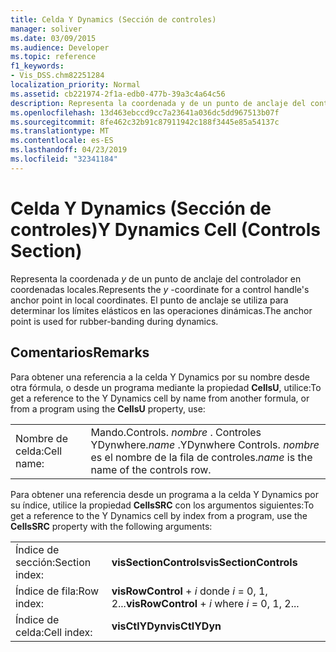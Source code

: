 ```yaml
---
title: Celda Y Dynamics (Sección de controles)
manager: soliver
ms.date: 03/09/2015
ms.audience: Developer
ms.topic: reference
f1_keywords:
- Vis_DSS.chm82251284
localization_priority: Normal
ms.assetid: cb221974-2f1a-edb0-477b-39a3c4a64c56
description: Representa la coordenada y de un punto de anclaje del controlador en coordenadas locales. El punto de anclaje se utiliza para determinar los límites elásticos en las operaciones dinámicas.
ms.openlocfilehash: 13d463ebccd9cc7a23641a036dc5dd967513b07f
ms.sourcegitcommit: 8fe462c32b91c87911942c188f3445e85a54137c
ms.translationtype: MT
ms.contentlocale: es-ES
ms.lasthandoff: 04/23/2019
ms.locfileid: "32341184"
---
```

# <a name="y-dynamics-cell-controls-section"></a><span data-ttu-id="7e526-104">Celda Y Dynamics (Sección de controles)</span><span class="sxs-lookup"><span data-stu-id="7e526-104">Y Dynamics Cell (Controls Section)</span></span>

<span data-ttu-id="7e526-105">Representa la coordenada *y* de un punto de anclaje del controlador en coordenadas locales.</span><span class="sxs-lookup"><span data-stu-id="7e526-105">Represents the  *y*  -coordinate for a control handle's anchor point in local coordinates.</span></span> <span data-ttu-id="7e526-106">El punto de anclaje se utiliza para determinar los límites elásticos en las operaciones dinámicas.</span><span class="sxs-lookup"><span data-stu-id="7e526-106">The anchor point is used for rubber-banding during dynamics.</span></span> 
  
## <a name="remarks"></a><span data-ttu-id="7e526-107">Comentarios</span><span class="sxs-lookup"><span data-stu-id="7e526-107">Remarks</span></span>

<span data-ttu-id="7e526-108">Para obtener una referencia a la celda Y Dynamics por su nombre desde otra fórmula, o desde un programa mediante la propiedad **CellsU**, utilice:</span><span class="sxs-lookup"><span data-stu-id="7e526-108">To get a reference to the Y Dynamics cell by name from another formula, or from a program using the **CellsU** property, use:</span></span> 
  
|||
|:-----|:-----|
| <span data-ttu-id="7e526-109">Nombre de celda:</span><span class="sxs-lookup"><span data-stu-id="7e526-109">Cell name:</span></span>  <br/> | <span data-ttu-id="7e526-110">Mando.</span><span class="sxs-lookup"><span data-stu-id="7e526-110">Controls.</span></span>  <span data-ttu-id="7e526-111">*nombre* . Controles YDynwhere.</span><span class="sxs-lookup"><span data-stu-id="7e526-111">*name*  .YDynwhere Controls.</span></span>  <span data-ttu-id="7e526-112">*nombre* es el nombre de la fila de controles.</span><span class="sxs-lookup"><span data-stu-id="7e526-112">*name*  is the name of the controls row.</span></span>  <br/> |
   
<span data-ttu-id="7e526-113">Para obtener una referencia desde un programa a la celda Y Dynamics por su índice, utilice la propiedad **CellsSRC** con los argumentos siguientes:</span><span class="sxs-lookup"><span data-stu-id="7e526-113">To get a reference to the Y Dynamics cell by index from a program, use the **CellsSRC** property with the following arguments:</span></span> 
  
|||
|:-----|:-----|
| <span data-ttu-id="7e526-114">Índice de sección:</span><span class="sxs-lookup"><span data-stu-id="7e526-114">Section index:</span></span>  <br/> |<span data-ttu-id="7e526-115">**visSectionControls**</span><span class="sxs-lookup"><span data-stu-id="7e526-115">**visSectionControls**</span></span> <br/> |
| <span data-ttu-id="7e526-116">Índice de fila:</span><span class="sxs-lookup"><span data-stu-id="7e526-116">Row index:</span></span>  <br/> |<span data-ttu-id="7e526-117">**visRowControl** +  *i* donde *i* = 0, 1, 2...</span><span class="sxs-lookup"><span data-stu-id="7e526-117">**visRowControl** +  *i*            where  *i*  = 0, 1, 2...</span></span>  <br/> |
| <span data-ttu-id="7e526-118">Índice de celda:</span><span class="sxs-lookup"><span data-stu-id="7e526-118">Cell index:</span></span>  <br/> |<span data-ttu-id="7e526-119">**visCtlYDyn**</span><span class="sxs-lookup"><span data-stu-id="7e526-119">**visCtlYDyn**</span></span> <br/> |
   

